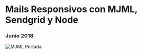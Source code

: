 # Mails Responsivos con MJML, Sendgrid y Node
### Junio 2018

![MJML Portada](http://nicoavila.s3.amazonaws.com/articulos/14_01mails-responsivos-mjml-sendgrid-node.jpg)


